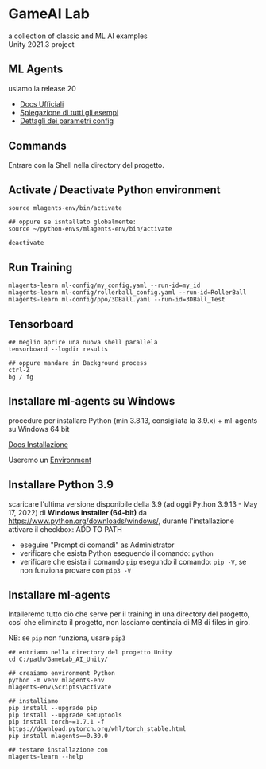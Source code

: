 # GameAI Lab
a collection of classic and ML AI examples  
Unity 2021.3 project  

## ML Agents
usiamo la release 20

- [Docs Ufficiali](https://github.com/Unity-Technologies/ml-agents/blob/release_20_docs/docs/Readme.md)
- [Spiegazione di tutti gli esempi](https://github.com/Unity-Technologies/ml-agents/blob/release_20_docs/docs/Learning-Environment-Examples.md)
- [Dettagli dei parametri config](https://unity-technologies.github.io/ml-agents/Training-Configuration-File/)

## Commands
Entrare con la Shell nella directory del progetto.

## Activate / Deactivate Python environment

```shell
source mlagents-env/bin/activate

## oppure se isntallato globalmente:
source ~/python-envs/mlagents-env/bin/activate

deactivate
```

## Run Training

```shell
mlagents-learn ml-config/my_config.yaml --run-id=my_id  
mlagents-learn ml-config/rollerball_config.yaml --run-id=RollerBall
mlagents-learn ml-config/ppo/3DBall.yaml --run-id=3DBall_Test
```

## Tensorboard

```shell
## meglio aprire una nuova shell parallela
tensorboard --logdir results

## oppure mandare in Background process
ctrl-Z  
bg / fg
```

## Installare ml-agents su Windows
procedure per installare Python (min 3.8.13, consigliata la 3.9.x) + ml-agents su Windows 64 bit  

[Docs Installazione](https://github.com/Unity-Technologies/ml-agents/blob/release_20_docs/docs/Installation.md)

Useremo un [Environment](https://github.com/Unity-Technologies/ml-agents/blob/release_17_docs/docs/Using-Virtual-Environment.md)

## Installare Python 3.9
scaricare l'ultima versione disponibile della 3.9 (ad oggi Python 3.9.13 - May 17, 2022) di **Windows installer (64-bit)** da <https://www.python.org/downloads/windows/>, durante l'installazione attivare il checkbox: ADD TO PATH

- eseguire "Prompt di comandi" as Administrator
- verificare che esista Python eseguendo il comando: `python`
- verificare che esista il comando `pip` esegundo il comando: `pip -V`, se non funziona provare con `pip3 -V`

## Installare ml-agents
Intalleremo tutto ciò che serve per il training in una directory del progetto, così che eliminato il progetto, non lasciamo centinaia di MB di files in giro.

NB: se `pip` non funziona, usare `pip3`

```shell
## entriamo nella directory del progetto Unity
cd C:/path/GameLab_AI_Unity/

## creaiamo environment Python
python -m venv mlagents-env
mlagents-env\Scripts\activate

## installiamo
pip install --upgrade pip
pip install --upgrade setuptools
pip install torch~=1.7.1 -f https://download.pytorch.org/whl/torch_stable.html
pip install mlagents==0.30.0

## testare installazione con
mlagents-learn --help
```